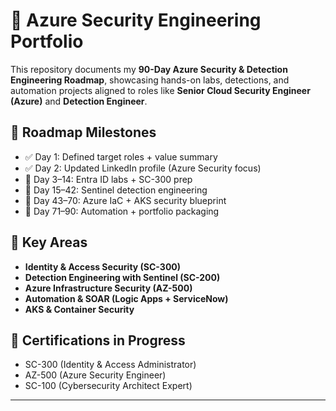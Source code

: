# 🚀 Azure Security Engineering Portfolio

This repository documents my **90-Day Azure Security & Detection Engineering Roadmap**, showcasing hands-on labs, detections, and automation projects aligned to roles like **Senior Cloud Security Engineer (Azure)** and **Detection Engineer**.

## 📅 Roadmap Milestones
- ✅ Day 1: Defined target roles + value summary
- ✅ Day 2: Updated LinkedIn profile (Azure Security focus)
- 🔄 Day 3–14: Entra ID labs + SC-300 prep
- 🔄 Day 15–42: Sentinel detection engineering
- 🔄 Day 43–70: Azure IaC + AKS security blueprint
- 🔄 Day 71–90: Automation + portfolio packaging

## 🔑 Key Areas
- **Identity & Access Security (SC-300)**
- **Detection Engineering with Sentinel (SC-200)**
- **Azure Infrastructure Security (AZ-500)**
- **Automation & SOAR (Logic Apps + ServiceNow)**
- **AKS & Container Security**

## 🎯 Certifications in Progress
- SC-300 (Identity & Access Administrator)
- AZ-500 (Azure Security Engineer)
- SC-100 (Cybersecurity Architect Expert)

---

